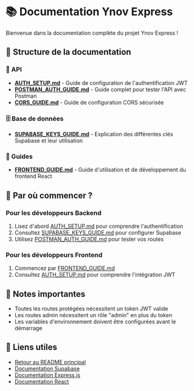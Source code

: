 # 📚 Documentation Ynov Express

Bienvenue dans la documentation complète du projet Ynov Express !

## 📖 Structure de la documentation

### 📡 API

- **[AUTH_SETUP.md](api/AUTH_SETUP.md)** - Guide de configuration de l'authentification JWT
- **[POSTMAN_AUTH_GUIDE.md](api/POSTMAN_AUTH_GUIDE.md)** - Guide complet pour tester l'API avec Postman
- **[CORS_GUIDE.md](api/CORS_GUIDE.md)** - Guide de configuration CORS sécurisée

### 🗄️ Base de données

- **[SUPABASE_KEYS_GUIDE.md](database/SUPABASE_KEYS_GUIDE.md)** - Explication des différentes clés Supabase et leur utilisation

### 📖 Guides

- **[FRONTEND_GUIDE.md](guides/FRONTEND_GUIDE.md)** - Guide d'utilisation et de développement du frontend React

## 🚀 Par où commencer ?

### Pour les développeurs Backend

1. Lisez d'abord [AUTH_SETUP.md](api/AUTH_SETUP.md) pour comprendre l'authentification
2. Consultez [SUPABASE_KEYS_GUIDE.md](database/SUPABASE_KEYS_GUIDE.md) pour configurer Supabase
3. Utilisez [POSTMAN_AUTH_GUIDE.md](api/POSTMAN_AUTH_GUIDE.md) pour tester vos routes

### Pour les développeurs Frontend

1. Commencez par [FRONTEND_GUIDE.md](guides/FRONTEND_GUIDE.md)
2. Consultez [AUTH_SETUP.md](api/AUTH_SETUP.md) pour comprendre l'intégration JWT

## 📝 Notes importantes

- Toutes les routes protégées nécessitent un token JWT valide
- Les routes admin nécessitent un rôle "admin" en plus du token
- Les variables d'environnement doivent être configurées avant le démarrage

## 🔗 Liens utiles

- [Retour au README principal](../README.md)
- [Documentation Supabase](https://supabase.com/docs)
- [Documentation Express.js](https://expressjs.com/)
- [Documentation React](https://react.dev/)

